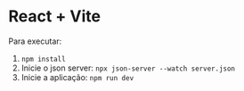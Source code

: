 # React + Vite

Para executar:

1) `npm install`
2) Inicie o json server: `npx json-server --watch server.json`
3) Inicie a aplicação: `npm run dev`
